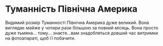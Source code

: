 # Туманність Північна Америка

Видимий розмір Туманності Північна Америка дуже великий. Вона виглядає майже у
чотири рази більшою за повний місяць. Вона просто дуже тьмяна... тому...
знаєте...вам знадобляться довший час витримки на фотоапараті, щоб її побачити.
